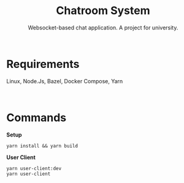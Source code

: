 <div align="center">
  <h1>Chatroom System</h1>
  <p>
    Websocket-based chat application. A project for university.
  </p>
</div>

<br>

# Requirements

Linux, Node.Js, Bazel, Docker Compose, Yarn

<br>

# Commands

**Setup**

```
yarn install && yarn build
```

**User Client**

```
yarn user-client:dev
yarn user-client
```
